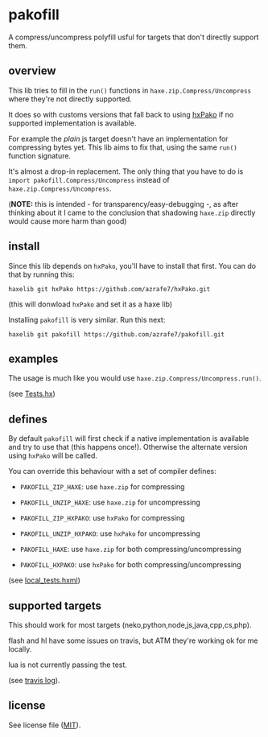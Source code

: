 # pakofill
A compress/uncompress polyfill usful for targets that don't directly support them.

## overview
This lib tries to fill in the `run()` functions in `haxe.zip.Compress/Uncompress` where they're not directly supported. 

It does so with customs versions that fall back to using [hxPako](https://github.com/azrafe7/hxPako) if no supported implementation is available.

For example the _plain_ js target doesn't have an implementation for compressing bytes yet. This lib aims to fix that, using the same `run()` function signature.

It's almost a drop-in replacement. The only thing that you have to do is `import pakofill.Compress/Uncompress` instead of `haxe.zip.Compress/Uncompress`.

(**NOTE:** this is intended - for transparency/easy-debugging -, as after thinking about it I came to the conclusion that shadowing `haxe.zip` directly would cause more harm than good)

## install
Since this lib depends on `hxPako`, you'll have to install that first.
You can do that by running this:

`haxelib git hxPako https://github.com/azrafe7/hxPako.git`

(this will donwload `hxPako` and set it as a haxe lib)

Installing `pakofill` is very similar. Run this next:

`haxelib git pakofill https://github.com/azrafe7/pakofill.git`

## examples
The usage is much like you would use `haxe.zip.Compress/Uncompress.run()`.

(see [Tests.hx](test/Tests.hx))

## defines
By default `pakofill` will first check if a native implementation is available and try to use that (this happens once!). Otherwise the alternate version using `hxPako` will be called.

You can override this behaviour with a set of compiler defines:
 - `PAKOFILL_ZIP_HAXE`: use `haxe.zip` for compressing
 - `PAKOFILL_UNZIP_HAXE`: use `haxe.zip` for uncompressing
 - `PAKOFILL_ZIP_HXPAKO`: use `hxPako` for compressing
 - `PAKOFILL_UNZIP_HXPAKO`: use `hxPako` for uncompressing
 
 - `PAKOFILL_HAXE`: use `haxe.zip` for both compressing/uncompressing
 - `PAKOFILL_HXPAKO`: use `hxPako` for both compressing/uncompressing

(see [local_tests.hxml](local_tests.hxml))

## supported targets
This should work for most targets (neko,python,node,js,java,cpp,cs,php).

flash and hl have some issues on travis, but ATM they're working ok for me locally.

lua is not currently passing the test.

(see [travis log](https://travis-ci.org/azrafe7/pakofill)).

## license
See license file ([MIT](LICENSE)).